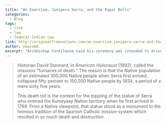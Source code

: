 ```yaml
---
title: "An Exorcism, Junipero Serra, and the Papal Bulls"
categories:
  - Blog
tags:
  - link
  - law
  - federal-Indian-law
link: http://originalfreenations.com/an-exorcism-junipero-serra-and-the-papal-bulls/
author: newcomb
excerpt: "Archbishop Cordileone said his ceremony was intended to drive out evil and defend the image of Serra."
---
```

> Historian David Stannard, in _American Holocaust_ (1992), called the missions “furnaces of death.” The reason is that the Native population of an estimated 300,000 Native people when Serra first arrived, collapsed fifty percent to 150,000 Native people by 1834, a period of a mere sixty five years.
>
> This death toll is the context for the toppling of the statue of Serra who entered the Kumeyaay Nation territory when he first arrived in 1769\. From a Native viewpoint, that statue stood as a monument to the heinous tradition of the Spanish Catholic mission system which resulted in so much death and destruction.
